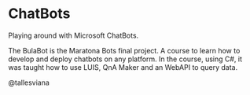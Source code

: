 # ChatBots
Playing around with Microsoft ChatBots.

The BulaBot is the Maratona Bots final project. A course to learn how to develop and deploy chatbots on any platform. In the course, using C#, it was taught how to use LUIS, QnA Maker and an WebAPI to query data.

@tallesviana
